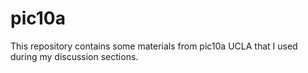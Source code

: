 # pic10a
This repository contains some materials from pic10a UCLA that I used during my discussion sections.
